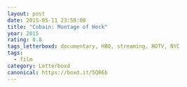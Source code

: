 ```yaml
---
layout: post 
date: 2015-05-11 23:59:00
title: "Cobain: Montage of Heck"
year: 2015
rating: 0.8
tags_letterboxd: documentary, HBO, streaming, HDTV, NYC
tags:
  - film
category: Letterboxd
canonical: https://boxd.it/5QR6b
---
```


